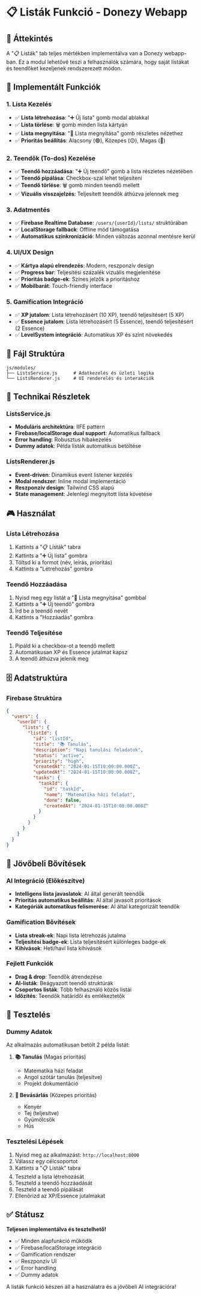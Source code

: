 # 📋 Listák Funkció - Donezy Webapp

## 🎯 Áttekintés

A "📋 Listák" tab teljes mértékben implementálva van a Donezy webapp-ban. Ez a modul lehetővé teszi a felhasználók számára, hogy saját listákat és teendőket kezeljenek rendszerezett módon.

## 🧩 Implementált Funkciók

### 1. **Lista Kezelés**
- ✅ **Lista létrehozása**: "➕ Új lista" gomb modal ablakkal
- ✅ **Lista törlése**: 🗑️ gomb minden lista kártyán
- ✅ **Lista megnyitása**: "📝 Lista megnyitása" gomb részletes nézethez
- ✅ **Prioritás beállítás**: Alacsony (🟢), Közepes (🟡), Magas (🔴)

### 2. **Teendők (To-dos) Kezelése**
- ✅ **Teendő hozzáadása**: "➕ Új teendő" gomb a lista részletes nézetében
- ✅ **Teendő pipálása**: Checkbox-szal lehet teljesíteni
- ✅ **Teendő törlése**: 🗑️ gomb minden teendő mellett
- ✅ **Vizuális visszajelzés**: Teljesített teendők áthúzva jelennek meg

### 3. **Adatmentés**
- ✅ **Firebase Realtime Database**: `/users/{userId}/lists/` struktúrában
- ✅ **LocalStorage fallback**: Offline mód támogatása
- ✅ **Automatikus szinkronizáció**: Minden változás azonnal mentésre kerül

### 4. **UI/UX Design**
- ✅ **Kártya alapú elrendezés**: Modern, reszponzív design
- ✅ **Progress bar**: Teljesítési százalék vizuális megjelenítése
- ✅ **Prioritás badge-ek**: Színes jelzők a prioritáshoz
- ✅ **Mobilbarát**: Touch-friendly interface

### 5. **Gamification Integráció**
- ✅ **XP jutalom**: Lista létrehozásért (10 XP), teendő teljesítésért (5 XP)
- ✅ **Essence jutalom**: Lista létrehozásért (5 Essence), teendő teljesítésért (2 Essence)
- ✅ **LevelSystem integráció**: Automatikus XP és szint növekedés

## 📁 Fájl Struktúra

```
js/modules/
├── ListsService.js      # Adatkezelés és üzleti logika
└── ListsRenderer.js     # UI renderelés és interakciók
```

## 🔧 Technikai Részletek

### ListsService.js
- **Moduláris architektúra**: IIFE pattern
- **Firebase/localStorage dual support**: Automatikus fallback
- **Error handling**: Robusztus hibakezelés
- **Dummy adatok**: Példa listák automatikus betöltése

### ListsRenderer.js
- **Event-driven**: Dinamikus event listener kezelés
- **Modal rendszer**: Inline modal implementáció
- **Reszponzív design**: Tailwind CSS alapú
- **State management**: Jelenlegi megnyitott lista követése

## 🎮 Használat

### Lista Létrehozása
1. Kattints a "📋 Listák" tabra
2. Kattints a "➕ Új lista" gombra
3. Töltsd ki a formot (név, leírás, prioritás)
4. Kattints a "Létrehozás" gombra

### Teendő Hozzáadása
1. Nyisd meg egy listát a "📝 Lista megnyitása" gombbal
2. Kattints a "➕ Új teendő" gombra
3. Írd be a teendő nevét
4. Kattints a "Hozzáadás" gombra

### Teendő Teljesítése
1. Pipáld ki a checkbox-ot a teendő mellett
2. Automatikusan XP és Essence jutalmat kapsz
3. A teendő áthúzva jelenik meg

## 🗄️ Adatstruktúra

### Firebase Struktúra
```json
{
  "users": {
    "userId": {
      "lists": {
        "listId": {
          "id": "listId",
          "title": "📚 Tanulás",
          "description": "Napi tanulási feladatok",
          "status": "active",
          "priority": "high",
          "createdAt": "2024-01-15T10:00:00.000Z",
          "updatedAt": "2024-01-15T10:00:00.000Z",
          "tasks": {
            "taskId": {
              "id": "taskId",
              "name": "Matematika házi feladat",
              "done": false,
              "createdAt": "2024-01-15T10:00:00.000Z"
            }
          }
        }
      }
    }
  }
}
```

## 🎯 Jövőbeli Bővítések

### AI Integráció (Előkészítve)
- **Intelligens lista javaslatok**: AI által generált teendők
- **Prioritás automatikus beállítás**: AI által javasolt prioritások
- **Kategóriák automatikus felismerése**: AI által kategorizált teendők

### Gamification Bővítések
- **Lista streak-ek**: Napi lista létrehozás jutalma
- **Teljesítési badge-ek**: Lista teljesítésért különleges badge-ek
- **Kihívások**: Heti/havi lista kihívások

### Fejlett Funkciók
- **Drag & drop**: Teendők átrendezése
- **Al-listák**: Beágyazott teendő struktúrák
- **Csoportos listák**: Több felhasználó közös listái
- **Időzítés**: Teendők határidői és emlékeztetők

## 🚀 Tesztelés

### Dummy Adatok
Az alkalmazás automatikusan betölt 2 példa listát:
1. **📚 Tanulás** (Magas prioritás)
   - Matematika házi feladat
   - Angol szótár tanulás (teljesítve)
   - Projekt dokumentáció

2. **🛒 Bevásárlás** (Közepes prioritás)
   - Kenyér
   - Tej (teljesítve)
   - Gyümölcsök
   - Hús

### Tesztelési Lépések
1. Nyisd meg az alkalmazást: `http://localhost:8000`
2. Válassz egy célcsoportot
3. Kattints a "📋 Listák" tabra
4. Teszteld a lista létrehozását
5. Teszteld a teendő hozzáadását
6. Teszteld a teendő pipálását
7. Ellenőrizd az XP/Essence jutalmakat

## ✅ Státusz

**Teljesen implementálva és tesztelhető!**

- ✅ Minden alapfunkció működik
- ✅ Firebase/localStorage integráció
- ✅ Gamification rendszer
- ✅ Reszponzív UI
- ✅ Error handling
- ✅ Dummy adatok

A listák funkció készen áll a használatra és a jövőbeli AI integrációra! 